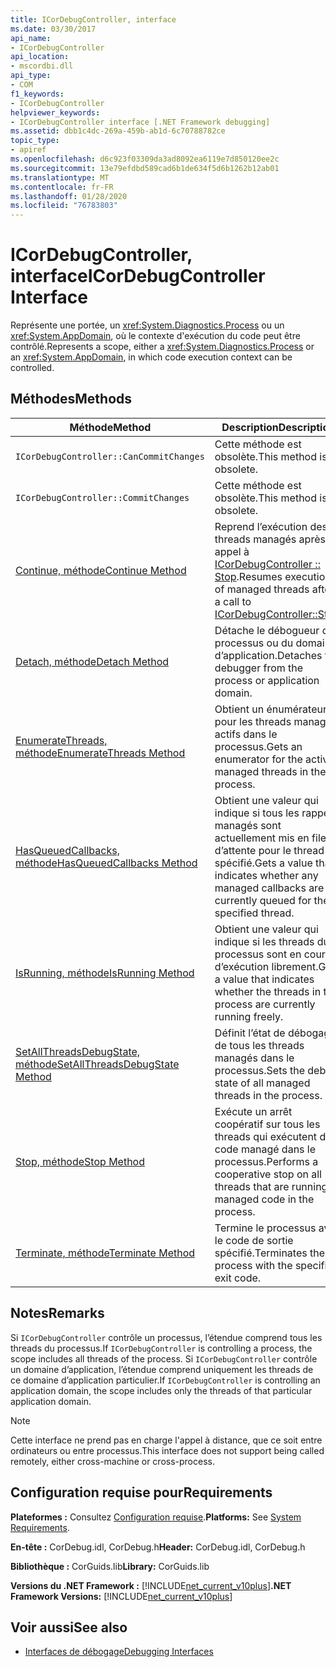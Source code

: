 ```yaml
---
title: ICorDebugController, interface
ms.date: 03/30/2017
api_name:
- ICorDebugController
api_location:
- mscordbi.dll
api_type:
- COM
f1_keywords:
- ICorDebugController
helpviewer_keywords:
- ICorDebugController interface [.NET Framework debugging]
ms.assetid: dbb1c4dc-269a-459b-ab1d-6c70788782ce
topic_type:
- apiref
ms.openlocfilehash: d6c923f03309da3ad8092ea6119e7d850120ee2c
ms.sourcegitcommit: 13e79efdbd589cad6b1de634f5d6b1262b12ab01
ms.translationtype: MT
ms.contentlocale: fr-FR
ms.lasthandoff: 01/28/2020
ms.locfileid: "76783803"
---
```

# <a name="icordebugcontroller-interface"></a><span data-ttu-id="d83bb-102">ICorDebugController, interface</span><span class="sxs-lookup"><span data-stu-id="d83bb-102">ICorDebugController Interface</span></span>

<span data-ttu-id="d83bb-103">Représente une portée, un <xref:System.Diagnostics.Process> ou un <xref:System.AppDomain>, où le contexte d'exécution du code peut être contrôlé.</span><span class="sxs-lookup"><span data-stu-id="d83bb-103">Represents a scope, either a <xref:System.Diagnostics.Process> or an <xref:System.AppDomain>, in which code execution context can be controlled.</span></span>  
  
## <a name="methods"></a><span data-ttu-id="d83bb-104">Méthodes</span><span class="sxs-lookup"><span data-stu-id="d83bb-104">Methods</span></span>  
  
|<span data-ttu-id="d83bb-105">Méthode</span><span class="sxs-lookup"><span data-stu-id="d83bb-105">Method</span></span>|<span data-ttu-id="d83bb-106">Description</span><span class="sxs-lookup"><span data-stu-id="d83bb-106">Description</span></span>|  
|------------|-----------------|  
|`ICorDebugController::CanCommitChanges`|<span data-ttu-id="d83bb-107">Cette méthode est obsolète.</span><span class="sxs-lookup"><span data-stu-id="d83bb-107">This method is obsolete.</span></span>|  
|`ICorDebugController::CommitChanges`|<span data-ttu-id="d83bb-108">Cette méthode est obsolète.</span><span class="sxs-lookup"><span data-stu-id="d83bb-108">This method is obsolete.</span></span>|  
|[<span data-ttu-id="d83bb-109">Continue, méthode</span><span class="sxs-lookup"><span data-stu-id="d83bb-109">Continue Method</span></span>](icordebugcontroller-continue-method.md)|<span data-ttu-id="d83bb-110">Reprend l’exécution des threads managés après un appel à [ICorDebugController :: Stop](icordebugcontroller-stop-method.md).</span><span class="sxs-lookup"><span data-stu-id="d83bb-110">Resumes execution of managed threads after a call to [ICorDebugController::Stop](icordebugcontroller-stop-method.md).</span></span>|  
|[<span data-ttu-id="d83bb-111">Detach, méthode</span><span class="sxs-lookup"><span data-stu-id="d83bb-111">Detach Method</span></span>](icordebugcontroller-detach-method.md)|<span data-ttu-id="d83bb-112">Détache le débogueur du processus ou du domaine d’application.</span><span class="sxs-lookup"><span data-stu-id="d83bb-112">Detaches the debugger from the process or application domain.</span></span>|  
|[<span data-ttu-id="d83bb-113">EnumerateThreads, méthode</span><span class="sxs-lookup"><span data-stu-id="d83bb-113">EnumerateThreads Method</span></span>](icordebugcontroller-enumeratethreads-method.md)|<span data-ttu-id="d83bb-114">Obtient un énumérateur pour les threads managés actifs dans le processus.</span><span class="sxs-lookup"><span data-stu-id="d83bb-114">Gets an enumerator for the active managed threads in the process.</span></span>|  
|[<span data-ttu-id="d83bb-115">HasQueuedCallbacks, méthode</span><span class="sxs-lookup"><span data-stu-id="d83bb-115">HasQueuedCallbacks Method</span></span>](icordebugcontroller-hasqueuedcallbacks-method.md)|<span data-ttu-id="d83bb-116">Obtient une valeur qui indique si tous les rappels managés sont actuellement mis en file d’attente pour le thread spécifié.</span><span class="sxs-lookup"><span data-stu-id="d83bb-116">Gets a value that indicates whether any managed callbacks are currently queued for the specified thread.</span></span>|  
|[<span data-ttu-id="d83bb-117">IsRunning, méthode</span><span class="sxs-lookup"><span data-stu-id="d83bb-117">IsRunning Method</span></span>](icordebugcontroller-isrunning-method.md)|<span data-ttu-id="d83bb-118">Obtient une valeur qui indique si les threads du processus sont en cours d’exécution librement.</span><span class="sxs-lookup"><span data-stu-id="d83bb-118">Gets a value that indicates whether the threads in the process are currently running freely.</span></span>|  
|[<span data-ttu-id="d83bb-119">SetAllThreadsDebugState, méthode</span><span class="sxs-lookup"><span data-stu-id="d83bb-119">SetAllThreadsDebugState Method</span></span>](icordebugcontroller-setallthreadsdebugstate-method.md)|<span data-ttu-id="d83bb-120">Définit l’état de débogage de tous les threads managés dans le processus.</span><span class="sxs-lookup"><span data-stu-id="d83bb-120">Sets the debug state of all managed threads in the process.</span></span>|  
|[<span data-ttu-id="d83bb-121">Stop, méthode</span><span class="sxs-lookup"><span data-stu-id="d83bb-121">Stop Method</span></span>](icordebugcontroller-stop-method.md)|<span data-ttu-id="d83bb-122">Exécute un arrêt coopératif sur tous les threads qui exécutent du code managé dans le processus.</span><span class="sxs-lookup"><span data-stu-id="d83bb-122">Performs a cooperative stop on all threads that are running managed code in the process.</span></span>|  
|[<span data-ttu-id="d83bb-123">Terminate, méthode</span><span class="sxs-lookup"><span data-stu-id="d83bb-123">Terminate Method</span></span>](icordebugcontroller-terminate-method.md)|<span data-ttu-id="d83bb-124">Termine le processus avec le code de sortie spécifié.</span><span class="sxs-lookup"><span data-stu-id="d83bb-124">Terminates the process with the specified exit code.</span></span>|  
  
## <a name="remarks"></a><span data-ttu-id="d83bb-125">Notes</span><span class="sxs-lookup"><span data-stu-id="d83bb-125">Remarks</span></span>  
 <span data-ttu-id="d83bb-126">Si `ICorDebugController` contrôle un processus, l’étendue comprend tous les threads du processus.</span><span class="sxs-lookup"><span data-stu-id="d83bb-126">If `ICorDebugController` is controlling a process, the scope includes all threads of the process.</span></span> <span data-ttu-id="d83bb-127">Si `ICorDebugController` contrôle un domaine d’application, l’étendue comprend uniquement les threads de ce domaine d’application particulier.</span><span class="sxs-lookup"><span data-stu-id="d83bb-127">If `ICorDebugController` is controlling an application domain, the scope includes only the threads of that particular application domain.</span></span>  
  
> [!NOTE]
> <span data-ttu-id="d83bb-128">Cette interface ne prend pas en charge l'appel à distance, que ce soit entre ordinateurs ou entre processus.</span><span class="sxs-lookup"><span data-stu-id="d83bb-128">This interface does not support being called remotely, either cross-machine or cross-process.</span></span>  
  
## <a name="requirements"></a><span data-ttu-id="d83bb-129">Configuration requise pour</span><span class="sxs-lookup"><span data-stu-id="d83bb-129">Requirements</span></span>  
 <span data-ttu-id="d83bb-130">**Plateformes :** Consultez [Configuration requise](../../../../docs/framework/get-started/system-requirements.md).</span><span class="sxs-lookup"><span data-stu-id="d83bb-130">**Platforms:** See [System Requirements](../../../../docs/framework/get-started/system-requirements.md).</span></span>  
  
 <span data-ttu-id="d83bb-131">**En-tête :** CorDebug.idl, CorDebug.h</span><span class="sxs-lookup"><span data-stu-id="d83bb-131">**Header:** CorDebug.idl, CorDebug.h</span></span>  
  
 <span data-ttu-id="d83bb-132">**Bibliothèque :** CorGuids.lib</span><span class="sxs-lookup"><span data-stu-id="d83bb-132">**Library:** CorGuids.lib</span></span>  
  
 <span data-ttu-id="d83bb-133">**Versions du .NET Framework :** [!INCLUDE[net_current_v10plus](../../../../includes/net-current-v10plus-md.md)]</span><span class="sxs-lookup"><span data-stu-id="d83bb-133">**.NET Framework Versions:** [!INCLUDE[net_current_v10plus](../../../../includes/net-current-v10plus-md.md)]</span></span>  
  
## <a name="see-also"></a><span data-ttu-id="d83bb-134">Voir aussi</span><span class="sxs-lookup"><span data-stu-id="d83bb-134">See also</span></span>

- [<span data-ttu-id="d83bb-135">Interfaces de débogage</span><span class="sxs-lookup"><span data-stu-id="d83bb-135">Debugging Interfaces</span></span>](debugging-interfaces.md)
